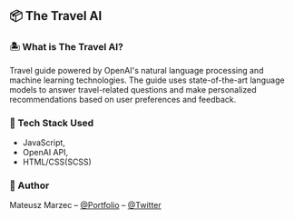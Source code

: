 ## 📦 The Travel AI

### 🏝️ What is The Travel AI?
Travel guide powered by OpenAI's natural language processing and machine learning technologies. The guide uses state-of-the-art language models to answer travel-related questions and make personalized recommendations based on user preferences and feedback.

### 🚀 Tech Stack Used
* JavaScript,
* OpenAI API,
* HTML/CSS(SCSS)

### 📜 Author
Mateusz Marzec – [@Portfolio](https://matt-design.co) – [@Twitter](https://twitter.com/MVRZEC)